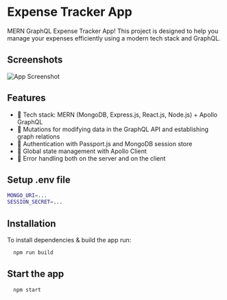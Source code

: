 
# Expense Tracker App


MERN GraphQL Expense Tracker App! This project is designed to help you manage your expenses efficiently using a modern tech stack and GraphQL.


## Screenshots

![App Screenshot](https://i.ibb.co/cw5CCgC/expenes-tracker.png)


## Features

- 🌟 Tech stack: MERN (MongoDB, Express.js, React.js, Node.js) + Apollo GraphQL
- 🔄 Mutations for modifying data in the GraphQL API and establishing graph relations
- 🎃 Authentication with Passport.js and MongoDB session store
- 🚀 Global state management with Apollo Client
- 🐞 Error handling both on the server and on the client



## Setup .env file



```bash
MONGO_URI=...
SESSION_SECRET=...
```


## Installation

To install dependencies & build the app run:

```bash
  npm run build
```
    
## Start the app


```bash
  npm start
```


